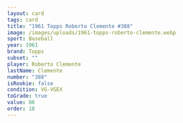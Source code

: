 ```yaml
---
layout: card
tags: card
title: "1961 Topps Roberto Clemente #388"
image: /images/uploads/1961-topps-roberto-clemente.webp
sport: Baseball
year: 1961
brand: Topps
subset: ""
player: Roberto Clemente
lastName: Clemente
number: "388"
isRookie: false
condition: VG-VGEX
toGrade: true
value: 86
order: 10
---
```

